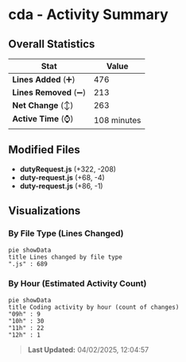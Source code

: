 # cda - Activity Summary 

## Overall Statistics

| Stat                   | Value                                                             |
| ---------------------- | ----------------------------------------------------------------- |
| **Lines Added** (➕)   | 476                                          |
| **Lines Removed** (➖) | 213                                        |
| **Net Change** (↕)    | 263                |
| **Active Time** (⌚)   | 108 minutes |


## Modified Files
- **dutyRequest.js** (+322, -208)
- **duty-request.js** (+68, -4)
- **duty-request.js** (+86, -1)

## Visualizations

### By File Type (Lines Changed)

```mermaid
pie showData
title Lines changed by file type
".js" : 689
```

### By Hour (Estimated Activity Count)

```mermaid
pie showData
title Coding activity by hour (count of changes)
"09h" : 9
"10h" : 30
"11h" : 22
"12h" : 1
```


> **Last Updated:** 04/02/2025, 12:04:57